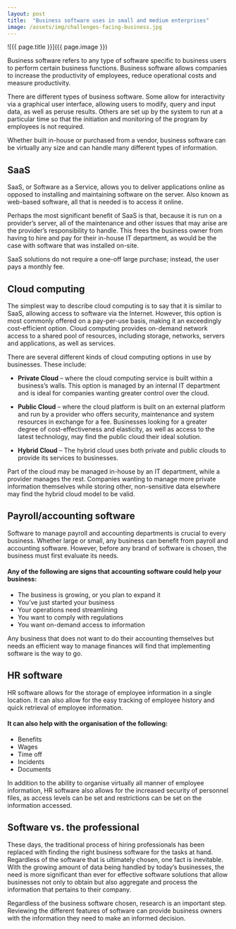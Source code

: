 ```yaml
---
layout: post
title:  "Business software uses in small and medium enterprises"
image: /assets/img/challenges-facing-business.jpg
---
```


![{{ page.title }}]({{ page.image }})

Business software refers to any type of software specific to business users to perform certain business functions. Business software allows companies to increase the productivity of employees, reduce operational costs and measure productivity.

There are different types of business software. Some allow for interactivity via a graphical user interface, allowing users to modify, query and input data, as well as peruse results. Others are set up by the system to run at a particular time so that the initiation and monitoring of the program by employees is not required.

Whether built in-house or purchased from a vendor, business software can be virtually any size and can handle many different types of information.
 
## SaaS
SaaS, or Software as a Service, allows you to deliver applications online as opposed to installing and maintaining software on the server. Also known as web-based software, all that is needed is to access it online.

Perhaps the most significant benefit of SaaS is that, because it is run on a provider’s server, all of the maintenance and other issues that may arise are the provider’s responsibility to handle. This frees the business owner from having to hire and pay for their in-house IT department, as would be the case with software that was installed on-site.

SaaS solutions do not require a one-off large purchase; instead, the user pays a monthly fee.
 

## Cloud computing
The simplest way to describe cloud computing is to say that it is similar to SaaS, allowing access to software via the Internet. However, this option is most commonly offered on a pay-per-use basis, making it an exceedingly cost-efficient option. Cloud computing provides on-demand network access to a shared pool of resources, including storage, networks, servers and applications, as well as services.

There are several different kinds of cloud computing options in use by businesses. These include:

- **Private Cloud** – where the cloud computing service is built within a business’s walls. This option is managed by an internal IT department and is ideal for companies wanting greater control over the cloud.

- **Public Cloud** – where the cloud platform is built on an external platform and run by a provider who offers security, maintenance and system resources in exchange for a fee. Businesses looking for a greater degree of cost-effectiveness and elasticity, as well as access to the latest technology, may find the public cloud their ideal solution.

- **Hybrid Cloud** – The hybrid cloud uses both private and public clouds to provide its services to businesses.

Part of the cloud may be managed in-house by an IT department, while a provider manages the rest. Companies wanting to manage more private information themselves while storing other, non-sensitive data elsewhere may find the hybrid cloud model to be valid.
 

## Payroll/accounting software
Software to manage payroll and accounting departments is crucial to every business. Whether large or small, any business can benefit from payroll and accounting software. However, before any brand of software is chosen, the business must first evaluate its needs.

#### Any of the following are signs that accounting software could help your business:
- The business is growing, or you plan to expand it
- You’ve just started your business
- Your operations need streamlining
- You want to comply with regulations
- You want on-demand access to information
  
Any business that does not want to do their accounting themselves but needs an efficient way to manage finances will find that implementing software is the way to go.
 

## HR software
HR software allows for the storage of employee information in a single location. It can also allow for the easy tracking of employee history and quick retrieval of employee information.

#### It can also help with the organisation of the following:
- Benefits
- Wages
- Time off
- Incidents
- Documents
  
In addition to the ability to organise virtually all manner of employee information, HR software also allows for the increased security of personnel files, as access levels can be set and restrictions can be set on the information accessed.
 

## Software vs. the professional 
These days, the traditional process of hiring professionals has been replaced with finding the right business software for the tasks at hand. Regardless of the software that is ultimately chosen, one fact is inevitable. With the growing amount of data being handled by today’s businesses, the need is more significant than ever for effective software solutions that allow businesses not only to obtain but also aggregate and process the information that pertains to their company.

Regardless of the business software chosen, research is an important step. Reviewing the different features of software can provide business owners with the information they need to make an informed decision.
